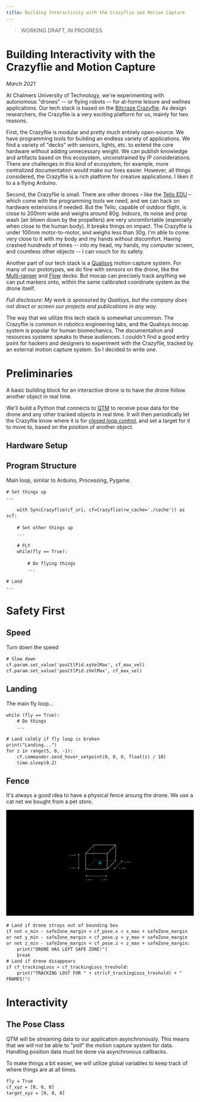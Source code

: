 ```yaml
---
title: Building Interactivity with the Crazyflie and Motion Capture
---
```


> WORKING DRAFT, IN PROGRESS

# Building Interactivity with the Crazyflie and Motion Capture

*March 2021*

At Chalmers University of Technology, we're experimenting with autonomous "drones" -- or flying robots -- for at-home leisure and wellnes applications. Our tech stack is based on the [Bitcraze Crazyflie](https://www.bitcraze.io/). As design researchers, the Crazyflie is a very exciting platform for us, mainly for two reasons.

First, the Crazyflie is modular and pretty much entirely open-source. We have programming tools for building an endless variety of applications.  We find a variety of "decks" with sensors, lights, etc. to extend the core hardware without adding unnecessary weight. We can publish knowledge and artifacts based on this ecosystem, unconstrained by IP considerations. There are challenges in this kind of ecosystem; for example, more centralized documentation would make our lives easier. However, all things considered, the Crazyflie is a rich platform for creative applications. I liken it to a a flying Arduino.

Second, the Crazyflie is small. There are other drones – like the [Tello EDU](https://www.ryzerobotics.com/tello-edu) – which come with the programming tools we need, and we can hack on hardware extensions if needed. But the Tello, capable of outdoor flight, is close to 200mm wide and weighs around 80g. Indoors, its noise and prop wash (air blown down by the propellers) are very uncomfortable (especially when close to the human body). It breaks things on impact. The Crazyflie is under 100mm motor-to-motor, and weighs less than 30g. I'm able to come very close to it with my body and my hands without discomfort. Having crashed hundreds of times -- into my head, my hands, my computer screen, and countless other objects -- I can vouch for its safety.

Another part of our tech stack is a [Qualisys](https://www.qualisys.com/) motion capture system. For many of our prototypes, we do fine with sensors on the drone, like the [Multi-ranger](https://www.bitcraze.io/products/multi-ranger-deck/) and [Flow](https://www.bitcraze.io/products/flow-deck-v2/) decks. But mocap can precisely track anything we can put markers onto, within the same calibrated coordinate system as the drone itself.

*Full disclosure: My work is sponsored by Qualisys, but the company does not direct or screen our projects and publications in any way.*

The way that we utilize this tech stack is somewhat uncommon. The Crazyflie is common in robotics engineering labs, and the Qualisys mocap system is popular for human biomechanics. The documentation and resources systems speaks to these audiences. I couldn't find a good entry point for hackers and designers to experiment with the Crazyflie, tracked by an external motion capture system. So I decided to write one.


# Preliminaries

A basic building block for an interactive drone is to have the drone follow another object in real time.

We'll build a Python that connects to [QTM](https://www.qualisys.com/software/qualisys-track-manager/) to receive pose data for the drone and any other tracked objects in real time. It will then periodically let the Crazyflie know where it is for [closed loop control](https://en.wikipedia.org/wiki/Control_theory), and set a target for it to move to, based on the position of another object.

## Hardware Setup

## Program Structure

Main loop, similar to Arduino, Processing, Pygame.

    # Set things up
    ...

        with SyncCrazyflie(cf_uri, cf=Crazyflie(rw_cache='./cache')) as scf:

        # Set other things up
        ...

        # FLY
        while(fly == True):

            # Do flying things
            ...

    # Land
    ...

# Safety First

## Speed

Turn down the speed

    # Slow down
    cf.param.set_value('posCtlPid.xyVelMax', cf_max_vel)
    cf.param.set_value('posCtlPid.zVelMax', cf_max_vel)

## Landing

The main fly loop...

    while (fly == True):
        # Do things
        ...
    
    # Land calmly if fly loop is broken
    print("Landing...")
    for z in range(5, 0, -1):
        cf.commander.send_hover_setpoint(0, 0, 0, float(z) / 10)
        time.sleep(0.2)

## Fence

It's always a good idea to have a physical fence aroung the drone. We use a cat net we bought from a pet store.

![Virtual fence confining drone to a safe zone](/img/crazyflie_fence.png)

    # Land if drone strays out of bounding box
    if not x_min - safeZone_margin < cf_pose.x < x_max + safeZone_margin
    or not y_min - safeZone_margin < cf_pose.y < y_max + safeZone_margin
    or not z_min - safeZone_margin < cf_pose.z < z_max + safeZone_margin:
        print("DRONE HAS LEFT SAFE ZONE!")
        break
    # Land if drone disappears
    if cf_trackingLoss > cf_trackingLoss_treshold:
        print("TRACKING LOST FOR " + str(cf_trackingLoss_treshold) + " FRAMES!")

# Interactivity

## The Pose Class

QTM will be streaming data to our application asynchronously. This means that we will not be able to "poll" the motion capture system for data. Handling position data must be done via asynchronous callbacks.

To make things a bit easier, we will utilize global variables to keep track of where things are at all times.

    fly = True
    cf_xyz = [0, 0, 0]
    target_xyz = [0, 0, 0]
    
